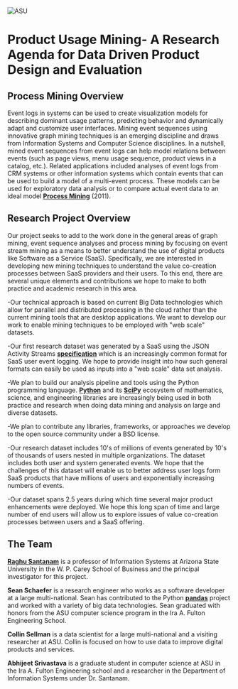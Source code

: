 ![ASU](https://commguide.asu.edu/files/endorsed/color/ASUWPC_RGB.png)

# Product Usage Mining- A Research Agenda for Data Driven Product Design and Evaluation


## Process Mining Overview

Event logs in systems can be used to create visualization models for describing dominant usage patterns, predicting behavior and dynamically adapt and customize user interfaces. Mining event sequences using innovative graph mining techniques is an emerging discipline and draws from Information Systems and Computer Science disciplines. In a nutshell, mined event sequences from event logs can help model relations between events (such as page views, menu usage sequence, product views in a catalog, etc.). Related applications included analyses of event logs from CRM systems or other information systems which contain events that 
can be used to build a model of a multi-event process. These models can be used for exploratory data analysis or to compare actual event data to an ideal model [**Process Mining**][book] (2011).

## Research Project Overview

Our project seeks to add to the work done in the general areas of graph mining, event sequence analyses and process mining by focusing on event stream mining as a means to better understand the use of digital products like Software as a Service (SaaS). Specifically, we are interested in developing new mining techniques to understand the value co-creation processes between SaaS providers and their users. To this end, there are several unique elements and contributions we hope to make to both practice and academic research in this area. 


  -Our technical approach is based on current Big Data technologies which
  allow for parallel and distributed processing in the cloud rather than
  the current mining tools that are desktop applications. We want to develop
  our work to enable mining techniques to be employed with 
  "web scale" datasets.

  -Our first research dataset was generated by a SaaS using the JSON Activity
  Streams [**specification**][streams] which is an increasingly common format for
  SaaS user event logging. We hope to provide insight into how such general
  formats can easily be used as inputs into a "web scale" data set analysis.

  -We plan to build our analysis pipeline and tools using the Python programming
  language. [**Python**][python] and its [**SciPy**][scipy] ecosystem of mathematics,
  science, and engineering libraries are increasingly being used in both
  practice and research when doing data mining and analysis on large and diverse 
  datasets.

  -We plan to contribute any libraries, frameworks, or approaches we develop
  to the open source community under a BSD license. 

  -Our research dataset includes 10's of millions of events generated by
  10's of thousands of users nested in multiple organizations. The dataset 
  includes both user and system generated events. We hope that the challenges 
  of this dataset will enable us to better address user logs form SaaS products 
  that have millions of users and exponentially increasing numbers of events.

  -Our dataset spans 2.5 years during which time several major product enhancements 
  were deployed. We hope this long span of time and large number of end users will 
  allow us to explore issues of value co-creation processes between users and a SaaS 
  offering.


[process-mining]: http://www.processmining.org/
[book]: http://www.processmining.org/book/start
[streams]: http://www.w3.org/TR/2015/WD-activitystreams-core-20150129/
[python]: https://www.python.org/
[scipy]: http://www.scipy.org/
[raghu]: http://my.wpcarey.asu.edu/directory/people/profile.cfm?person=1039602
[pandas]: https://github.com/pydata/pandas/


## The Team

[**Raghu Santanam**][raghu] is a professor of Information Systems at Arizona State University in the
W. P. Carey School of Business and the principal investigator for this 
project.

**Sean Schaefer** is a research engineer who works as a software developer
at a large multi-national. Sean has contributed to the Python [**pandas**][pandas]
project and worked with a variety of big data technologies. Sean graduated with honors 
from the ASU computer science program in the Ira A. Fulton Engineering School. 

**Collin Sellman** is a data scientist for a large multi-national and a visiting
researcher at ASU. Collin is focused on how to use data to improve digital products 
and services.

**Abhijeet Srivastava** is a graduate student in computer science at ASU in the 
Ira A. Fulton Engineering school and a researcher in the Department of Information 
Systems under Dr. Santanam.

